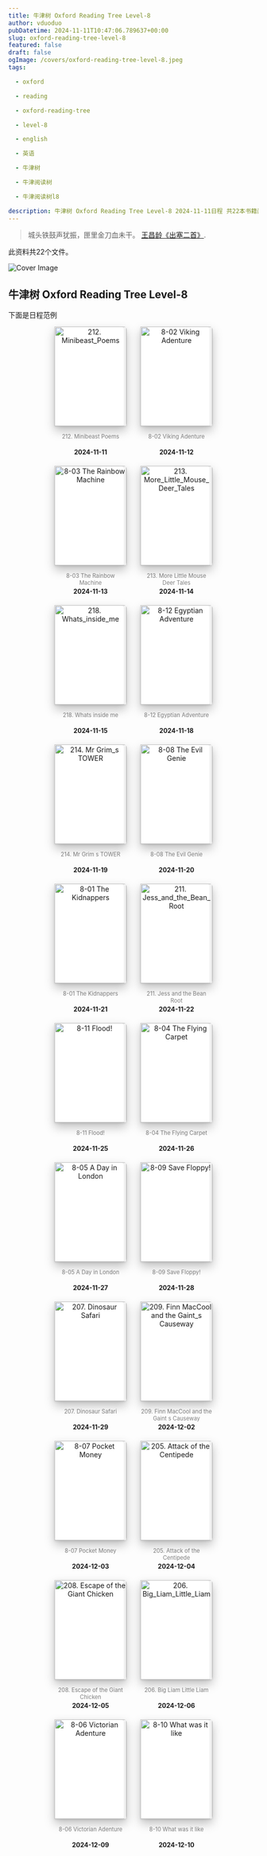```yaml
---
title: 牛津树 Oxford Reading Tree Level-8
author: vduoduo
pubDatetime: 2024-11-11T10:47:06.789637+00:00
slug: oxford-reading-tree-level-8
featured: false
draft: false
ogImage: /covers/oxford-reading-tree-level-8.jpeg
tags:

  - oxford

  - reading

  - oxford-reading-tree

  - level-8

  - english

  - 英语

  - 牛津树

  - 牛津阅读树

  - 牛津阅读树l8

description: 牛津树 Oxford Reading Tree Level-8 2024-11-11日程 共22本书籍阅读计划
---
```


> 城头铁鼓声犹振，匣里金刀血未干。 [王昌龄《出塞二首》](./). 

此资料共22个文件。

![Cover Image](https://res.cloudinary.com/dflvyxvty/image/upload/v1731322106/8784c56350432580159a25f2605178f5.jpg)

## 牛津树 Oxford Reading Tree Level-8
<style>
.book::after,
.book::before, .book img, .book {
  border-top-right-radius: 5px;
  border-bottom-right-radius: 5px;
}

.book-container {
  width: 100%;
  height: 100%;
  display: table;
  text-align: center;
}



.book-list {
  padding: 0;
  margin: 0;
  display: flex;
  justify-content: center; /* Center items in the row */
  flex-wrap: wrap; /* Allow wrapping to new rows */
}

.list-inline {
  padding-left: 0;
  list-style: none;
}
.list-inline > li {
  display: flex;
  flex-direction: column; /* Stack elements vertically */
  align-items: center; /* Center-align content */
  margin: 0 1em; /* Horizontal spacing between items */
  text-align: center;
  max-width: 145px;
  margin-bottom: 20px;
  /*margin-left: 2em;*/
  /*vertical-align: top;*/
}
/*.list-inline > li:first-child {*/
/*  margin-left: 0;*/
/*}*/

.book {
  cursor: pointer;
  display: block;
  width: 145px;
  height: 200px;
  position: relative;
  background: white;
  z-index: 1;
  box-shadow: 0 2px 4px 0 rgba(0, 0, 0, 0.1), 0 9px 20px 0 rgba(0, 0, 0, 0.25);
  overflow: hidden;
  transition: box-shadow 0.3s linear;
  margin-bottom: 10px;
}

.book img {
  width: 100%;
  height: 100%;
  transform-origin: 0 50%;
  transform: rotateY(0);
  transition: all 0.45s ease;
  margin-top: 0 !important;
}

.book:hover {
  box-shadow: 0 2px 4px 0 rgba(0, 0, 0, 0.25), 0 9px 20px 0 rgba(0, 0, 0, 0.45);
}
.book:hover img {
  transform: rotateY(-25deg);
  box-shadow: 1px 1px 5px 5px rgba(0, 0, 0, 0.2);
}

.book::after,
.book::before {
  content: "";
  display: block;
  width: inherit;
  height: inherit;
  position: absolute;
  z-index: -1;
  top: 0;
  background: white;
  border: 1px solid #d9d9d9;
}

.book::before {
  left: -3px;
}

.book::after {
  left: -6px;
}

/* Title and publish date styling */
.book-title {
  font-size: 0.8em;
  line-height: 1.2em;
  height: 2.4em; /* Allows up to 2 lines of text */
  overflow: hidden; /* Truncate overflow if title is too long */
  margin-top: 5px;
  white-space: normal;
  color: gray;
}

.book-date {
  font-size: 0.9em;
  font-weight: bold;
  
  margin-top: 3px;
  height: 1.2em; /* Aligns date height for consistent layout */
  width: 145px;
  white-space: normal;
}
</style>

下面是日程范例
<div class="book-container">
<ul class="book-list list-inline">
 <li>
     <div class="book">
        <img src="https://res.cloudinary.com/dflvyxvty/image/upload/v1731322107/a73b3a502a8c807be715526f56594106.png" alt="212. Minibeast_Poems" />
     </div>
     <div class="book-title">212. Minibeast Poems</div> 
    <div class="book-date">2024-11-11</div>
 </li>
 <li>
     <div class="book">
        <img src="https://res.cloudinary.com/dflvyxvty/image/upload/v1731322108/7c4ee4800ff6b9b102b2b7c19ab188e9.png" alt="8-02 Viking Adenture" />
     </div>
     <div class="book-title">8-02 Viking Adenture</div> 
    <div class="book-date">2024-11-12</div>
 </li>
 <li>
     <div class="book">
        <img src="https://res.cloudinary.com/dflvyxvty/image/upload/v1731322109/6c783fbda86a2bf1e7973655e90954db.png" alt="8-03 The Rainbow Machine" />
     </div>
     <div class="book-title">8-03 The Rainbow Machine</div> 
    <div class="book-date">2024-11-13</div>
 </li>
 <li>
     <div class="book">
        <img src="https://res.cloudinary.com/dflvyxvty/image/upload/v1731322109/4325a51b53d9d3cdc53451bb9e5cd061.png" alt="213. More_Little_Mouse_Deer_Tales" />
     </div>
     <div class="book-title">213. More Little Mouse Deer Tales</div> 
    <div class="book-date">2024-11-14</div>
 </li>
 <li>
     <div class="book">
        <img src="https://res.cloudinary.com/dflvyxvty/image/upload/v1731322113/ca992db12aafe3f8fd009a0ee120094a.png" alt="218. Whats_inside_me" />
     </div>
     <div class="book-title">218. Whats inside me</div> 
    <div class="book-date">2024-11-15</div>
 </li>
 <li>
     <div class="book">
        <img src="https://res.cloudinary.com/dflvyxvty/image/upload/v1731322113/d4aab1962defa7139df6ae30a3ed276d.png" alt="8-12 Egyptian Adventure" />
     </div>
     <div class="book-title">8-12 Egyptian Adventure</div> 
    <div class="book-date">2024-11-18</div>
 </li>
 <li>
     <div class="book">
        <img src="https://res.cloudinary.com/dflvyxvty/image/upload/v1731322114/4675a5a712fc08bc8ec9482e745dc6f8.png" alt="214. Mr Grim_s TOWER" />
     </div>
     <div class="book-title">214. Mr Grim s TOWER</div> 
    <div class="book-date">2024-11-19</div>
 </li>
 <li>
     <div class="book">
        <img src="https://res.cloudinary.com/dflvyxvty/image/upload/v1731322115/2f111ff64d62efb84f5b827d20acd9d6.png" alt="8-08 The Evil Genie" />
     </div>
     <div class="book-title">8-08 The Evil Genie</div> 
    <div class="book-date">2024-11-20</div>
 </li>
 <li>
     <div class="book">
        <img src="https://res.cloudinary.com/dflvyxvty/image/upload/v1731322116/c4b8a05be9dfef27116a1d646b778048.png" alt="8-01 The Kidnappers" />
     </div>
     <div class="book-title">8-01 The Kidnappers</div> 
    <div class="book-date">2024-11-21</div>
 </li>
 <li>
     <div class="book">
        <img src="https://res.cloudinary.com/dflvyxvty/image/upload/v1731322117/601b7055aaa04e6fa271b8d85fbec9db.png" alt="211. Jess_and_the_Bean_Root" />
     </div>
     <div class="book-title">211. Jess and the Bean Root</div> 
    <div class="book-date">2024-11-22</div>
 </li>
 <li>
     <div class="book">
        <img src="https://res.cloudinary.com/dflvyxvty/image/upload/v1731322118/f67848b0897ce574626d071cdc61858a.png" alt="8-11 Flood!" />
     </div>
     <div class="book-title">8-11 Flood!</div> 
    <div class="book-date">2024-11-25</div>
 </li>
 <li>
     <div class="book">
        <img src="https://res.cloudinary.com/dflvyxvty/image/upload/v1731322119/d2d38eebb4864e54cc3f115b66605438.png" alt="8-04 The Flying Carpet" />
     </div>
     <div class="book-title">8-04 The Flying Carpet</div> 
    <div class="book-date">2024-11-26</div>
 </li>
 <li>
     <div class="book">
        <img src="https://res.cloudinary.com/dflvyxvty/image/upload/v1731322120/68a4b161a05c5b8804cca227ffdeae46.png" alt="8-05 A Day in London" />
     </div>
     <div class="book-title">8-05 A Day in London</div> 
    <div class="book-date">2024-11-27</div>
 </li>
 <li>
     <div class="book">
        <img src="https://res.cloudinary.com/dflvyxvty/image/upload/v1731322121/6160eaea16e3324c747e7100e2cacc88.png" alt="8-09 Save Floppy!" />
     </div>
     <div class="book-title">8-09 Save Floppy!</div> 
    <div class="book-date">2024-11-28</div>
 </li>
 <li>
     <div class="book">
        <img src="https://res.cloudinary.com/dflvyxvty/image/upload/v1731322123/2c4123667dd1e3ca7ec451f69e2a6751.png" alt="207. Dinosaur Safari" />
     </div>
     <div class="book-title">207. Dinosaur Safari</div> 
    <div class="book-date">2024-11-29</div>
 </li>
 <li>
     <div class="book">
        <img src="https://res.cloudinary.com/dflvyxvty/image/upload/v1731322125/bc99dccb930553abbc07616b3dea7aea.png" alt="209. Finn MacCool and the Gaint_s Causeway" />
     </div>
     <div class="book-title">209. Finn MacCool and the Gaint s Causeway</div> 
    <div class="book-date">2024-12-02</div>
 </li>
 <li>
     <div class="book">
        <img src="https://res.cloudinary.com/dflvyxvty/image/upload/v1731322128/64d52e0346379d6d4e3619495d090b02.png" alt="8-07 Pocket Money" />
     </div>
     <div class="book-title">8-07 Pocket Money</div> 
    <div class="book-date">2024-12-03</div>
 </li>
 <li>
     <div class="book">
        <img src="https://res.cloudinary.com/dflvyxvty/image/upload/v1731322129/be5cfe52bae0a1d75fb58805f3b36a0c.png" alt="205. Attack of the Centipede" />
     </div>
     <div class="book-title">205. Attack of the Centipede</div> 
    <div class="book-date">2024-12-04</div>
 </li>
 <li>
     <div class="book">
        <img src="https://res.cloudinary.com/dflvyxvty/image/upload/v1731322130/9645a8ddf8ea63a71ec94275921a190c.png" alt="208. Escape of the Giant Chicken" />
     </div>
     <div class="book-title">208. Escape of the Giant Chicken</div> 
    <div class="book-date">2024-12-05</div>
 </li>
 <li>
     <div class="book">
        <img src="https://res.cloudinary.com/dflvyxvty/image/upload/v1731322133/b468425eb707aaf908b7c4b4a8721123.png" alt="206. Big_Liam_Little_Liam" />
     </div>
     <div class="book-title">206. Big Liam Little Liam</div> 
    <div class="book-date">2024-12-06</div>
 </li>
 <li>
     <div class="book">
        <img src="https://res.cloudinary.com/dflvyxvty/image/upload/v1731322133/b573321fea336b92b72580bddc03adf4.png" alt="8-06 Victorian Adenture" />
     </div>
     <div class="book-title">8-06 Victorian Adenture</div> 
    <div class="book-date">2024-12-09</div>
 </li>
 <li>
     <div class="book">
        <img src="https://res.cloudinary.com/dflvyxvty/image/upload/v1731322134/226764a3e304349149b5861fc466948c.png" alt="8-10 What was it like" />
     </div>
     <div class="book-title">8-10 What was it like</div> 
    <div class="book-date">2024-12-10</div>
 </li>
</ul>
</div>

## 下载日程


- 普通_1-5_1: [oxford-reading-tree-level-8_1-5_1.ics](/2024-11-11/oxford-reading-tree-level-8_1-5_1.ics "oxford-reading-tree-level-8_1-5_1.ics")

- 普通_1-6_1: [oxford-reading-tree-level-8_1-6_1.ics](/2024-11-11/oxford-reading-tree-level-8_1-6_1.ics "oxford-reading-tree-level-8_1-6_1.ics")

- 普通_1-7_1: [oxford-reading-tree-level-8_1-7_1.ics](/2024-11-11/oxford-reading-tree-level-8_1-7_1.ics "oxford-reading-tree-level-8_1-7_1.ics")

- 普通_1,3,5_1: [oxford-reading-tree-level-8_1,3,5_1.ics](/2024-11-11/oxford-reading-tree-level-8_1,3,5_1.ics "oxford-reading-tree-level-8_1,3,5_1.ics")

- 普通_2,4,6_1: [oxford-reading-tree-level-8_2,4,6_1.ics](/2024-11-11/oxford-reading-tree-level-8_2,4,6_1.ics "oxford-reading-tree-level-8_2,4,6_1.ics")

- 普通_1-5_2: [oxford-reading-tree-level-8_1-5_2.ics](/2024-11-11/oxford-reading-tree-level-8_1-5_2.ics "oxford-reading-tree-level-8_1-5_2.ics")

- 普通_1-6_2: [oxford-reading-tree-level-8_1-6_2.ics](/2024-11-11/oxford-reading-tree-level-8_1-6_2.ics "oxford-reading-tree-level-8_1-6_2.ics")

- 普通_1-7_2: [oxford-reading-tree-level-8_1-7_2.ics](/2024-11-11/oxford-reading-tree-level-8_1-7_2.ics "oxford-reading-tree-level-8_1-7_2.ics")

- 普通_1,3,5_2: [oxford-reading-tree-level-8_1,3,5_2.ics](/2024-11-11/oxford-reading-tree-level-8_1,3,5_2.ics "oxford-reading-tree-level-8_1,3,5_2.ics")

- 普通_2,4,6_2: [oxford-reading-tree-level-8_2,4,6_2.ics](/2024-11-11/oxford-reading-tree-level-8_2,4,6_2.ics "oxford-reading-tree-level-8_2,4,6_2.ics")

- 普通_1-5_3: [oxford-reading-tree-level-8_1-5_3.ics](/2024-11-11/oxford-reading-tree-level-8_1-5_3.ics "oxford-reading-tree-level-8_1-5_3.ics")

- 普通_1-6_3: [oxford-reading-tree-level-8_1-6_3.ics](/2024-11-11/oxford-reading-tree-level-8_1-6_3.ics "oxford-reading-tree-level-8_1-6_3.ics")

- 普通_1-7_3: [oxford-reading-tree-level-8_1-7_3.ics](/2024-11-11/oxford-reading-tree-level-8_1-7_3.ics "oxford-reading-tree-level-8_1-7_3.ics")

- 普通_1,3,5_3: [oxford-reading-tree-level-8_1,3,5_3.ics](/2024-11-11/oxford-reading-tree-level-8_1,3,5_3.ics "oxford-reading-tree-level-8_1,3,5_3.ics")

- 普通_2,4,6_3: [oxford-reading-tree-level-8_2,4,6_3.ics](/2024-11-11/oxford-reading-tree-level-8_2,4,6_3.ics "oxford-reading-tree-level-8_2,4,6_3.ics")

- 记忆曲线_1-5_1: [oxford-reading-tree-level-8_1-5_review_1.ics](/2024-11-11/oxford-reading-tree-level-8_1-5_review_1.ics "oxford-reading-tree-level-8_1-5_review_1.ics")

- 记忆曲线_1-6_1: [oxford-reading-tree-level-8_1-6_review_1.ics](/2024-11-11/oxford-reading-tree-level-8_1-6_review_1.ics "oxford-reading-tree-level-8_1-6_review_1.ics")

- 记忆曲线_1-7_1: [oxford-reading-tree-level-8_1-7_review_1.ics](/2024-11-11/oxford-reading-tree-level-8_1-7_review_1.ics "oxford-reading-tree-level-8_1-7_review_1.ics")

- 记忆曲线_1,3,5_1: [oxford-reading-tree-level-8_1,3,5_review_1.ics](/2024-11-11/oxford-reading-tree-level-8_1,3,5_review_1.ics "oxford-reading-tree-level-8_1,3,5_review_1.ics")

- 记忆曲线_2,4,6_1: [oxford-reading-tree-level-8_2,4,6_review_1.ics](/2024-11-11/oxford-reading-tree-level-8_2,4,6_review_1.ics "oxford-reading-tree-level-8_2,4,6_review_1.ics")

- 记忆曲线_1-5_2: [oxford-reading-tree-level-8_1-5_review_2.ics](/2024-11-11/oxford-reading-tree-level-8_1-5_review_2.ics "oxford-reading-tree-level-8_1-5_review_2.ics")

- 记忆曲线_1-6_2: [oxford-reading-tree-level-8_1-6_review_2.ics](/2024-11-11/oxford-reading-tree-level-8_1-6_review_2.ics "oxford-reading-tree-level-8_1-6_review_2.ics")

- 记忆曲线_1-7_2: [oxford-reading-tree-level-8_1-7_review_2.ics](/2024-11-11/oxford-reading-tree-level-8_1-7_review_2.ics "oxford-reading-tree-level-8_1-7_review_2.ics")

- 记忆曲线_1,3,5_2: [oxford-reading-tree-level-8_1,3,5_review_2.ics](/2024-11-11/oxford-reading-tree-level-8_1,3,5_review_2.ics "oxford-reading-tree-level-8_1,3,5_review_2.ics")

- 记忆曲线_2,4,6_2: [oxford-reading-tree-level-8_2,4,6_review_2.ics](/2024-11-11/oxford-reading-tree-level-8_2,4,6_review_2.ics "oxford-reading-tree-level-8_2,4,6_review_2.ics")

- 记忆曲线_1-5_3: [oxford-reading-tree-level-8_1-5_review_3.ics](/2024-11-11/oxford-reading-tree-level-8_1-5_review_3.ics "oxford-reading-tree-level-8_1-5_review_3.ics")

- 记忆曲线_1-6_3: [oxford-reading-tree-level-8_1-6_review_3.ics](/2024-11-11/oxford-reading-tree-level-8_1-6_review_3.ics "oxford-reading-tree-level-8_1-6_review_3.ics")

- 记忆曲线_1-7_3: [oxford-reading-tree-level-8_1-7_review_3.ics](/2024-11-11/oxford-reading-tree-level-8_1-7_review_3.ics "oxford-reading-tree-level-8_1-7_review_3.ics")

- 记忆曲线_1,3,5_3: [oxford-reading-tree-level-8_1,3,5_review_3.ics](/2024-11-11/oxford-reading-tree-level-8_1,3,5_review_3.ics "oxford-reading-tree-level-8_1,3,5_review_3.ics")

- 记忆曲线_2,4,6_3: [oxford-reading-tree-level-8_2,4,6_review_3.ics](/2024-11-11/oxford-reading-tree-level-8_2,4,6_review_3.ics "oxford-reading-tree-level-8_2,4,6_review_3.ics")

